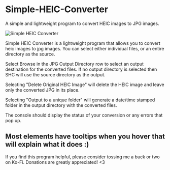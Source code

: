 # Simple-HEIC-Converter
A simple and lightweight program to convert HEIC images to JPG images.

![Simple HEIC Converter](https://github.com/user-attachments/assets/cb9ccda7-feca-4ac2-98be-42970175cbcd)

Simple HEIC Converter is a lightweight program that allows you to convert heic images to jpg images. You can select either individual files, or an entire directory as the source.

Select Browse in the JPG Output Directory row to select an output destination for the converted files. If no output directory is selected then SHC will use the source directory as the output. 

Selecting "Delete Original HEIC Image" will delete the HEIC image and leave only the converted JPG in its place. 

Selecting "Output to a unique folder" will generate a date/time stamped folder in the output directory with the converted files. 

The console should display the status of your conversion or any errors that pop up. 

Most elements have tooltips when you hover that will explain what it does :) 
--------------------------

If you find this program helpful, please consider tossing me a buck or two on Ko-Fi. Donations are greatly appreciated! <3
